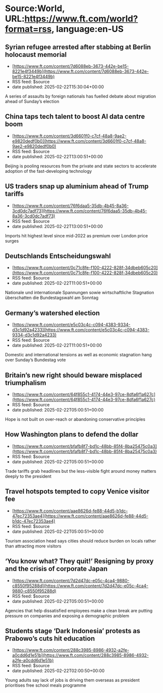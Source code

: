 # Source:World, URL:https://www.ft.com/world?format=rss, language:en-US

## Syrian refugee arrested after stabbing at Berlin holocaust memorial
 - [https://www.ft.com/content/7d6088eb-3673-442e-be15-8221e4f3449b](https://www.ft.com/content/7d6088eb-3673-442e-be15-8221e4f3449b)
 - RSS feed: $source
 - date published: 2025-02-22T15:30:04+00:00

A series of assaults by foreign nationals has fuelled debate about migration ahead of Sunday’s election

## China taps tech talent to boost AI data centre boom
 - [https://www.ft.com/content/3d6601f0-c7cf-48a8-9ae2-e9820dedf0b0](https://www.ft.com/content/3d6601f0-c7cf-48a8-9ae2-e9820dedf0b0)
 - RSS feed: $source
 - date published: 2025-02-22T13:00:51+00:00

Beijing is pooling resources from the private and state sectors to accelerate adoption of the fast-developing technology

## US traders snap up aluminium ahead of Trump tariffs
 - [https://www.ft.com/content/76f6daa5-35db-4b45-8a36-3cd0dc7adf73](https://www.ft.com/content/76f6daa5-35db-4b45-8a36-3cd0dc7adf73)
 - RSS feed: $source
 - date published: 2025-02-22T13:00:51+00:00

Imports hit highest level since mid-2022 as premium over London price surges

## Deutschlands Entscheidungswahl
 - [https://www.ft.com/content/0c71c8fe-f100-4222-828f-34dbeb605c20](https://www.ft.com/content/0c71c8fe-f100-4222-828f-34dbeb605c20)
 - RSS feed: $source
 - date published: 2025-02-22T11:00:51+00:00

Nationale und internationale Spannungen sowie wirtschaftliche Stagnation überschatten die Bundestagswahl am Sonntag

## Germany’s watershed election
 - [https://www.ft.com/content/e5c03c4c-c094-4383-9334-d3c1d92a4233](https://www.ft.com/content/e5c03c4c-c094-4383-9334-d3c1d92a4233)
 - RSS feed: $source
 - date published: 2025-02-22T11:00:51+00:00

Domestic and international tensions as well as economic stagnation hang over Sunday’s Bundestag vote

## Britain’s new right should beware misplaced triumphalism
 - [https://www.ft.com/content/64f855c1-4174-44e3-97ce-8dfa6f1a627c](https://www.ft.com/content/64f855c1-4174-44e3-97ce-8dfa6f1a627c)
 - RSS feed: $source
 - date published: 2025-02-22T05:00:51+00:00

Hope is not built on over-reach or abandoning conservative principles

## How Washington plans to defend the dollar
 - [https://www.ft.com/content/bfafb8f7-bd1c-48bb-85f4-8ba25475c0a3](https://www.ft.com/content/bfafb8f7-bd1c-48bb-85f4-8ba25475c0a3)
 - RSS feed: $source
 - date published: 2025-02-22T05:00:51+00:00

Trade tariffs grab headlines but the less-visible fight around money matters deeply to the president

## Travel hotspots tempted to copy Venice visitor fee
 - [https://www.ft.com/content/aae8626d-fe88-44d5-b1dc-47ec72353ae4](https://www.ft.com/content/aae8626d-fe88-44d5-b1dc-47ec72353ae4)
 - RSS feed: $source
 - date published: 2025-02-22T05:00:51+00:00

Tourism association head says cities should reduce burden on locals rather than attracting more visitors

## ‘You know what? They quit!’ Resigning by proxy and the crisis of corporate Japan
 - [https://www.ft.com/content/7d2d47dc-e05c-4ca4-9880-c8550f95288d](https://www.ft.com/content/7d2d47dc-e05c-4ca4-9880-c8550f95288d)
 - RSS feed: $source
 - date published: 2025-02-22T05:00:51+00:00

Agencies that help dissatisfied employees make a clean break are putting pressure on companies and exposing a demographic problem

## Students stage ‘Dark Indonesia’ protests as Prabowo’s cuts hit education
 - [https://www.ft.com/content/288c3985-8986-4932-a2fe-a0cdd6d1e51b](https://www.ft.com/content/288c3985-8986-4932-a2fe-a0cdd6d1e51b)
 - RSS feed: $source
 - date published: 2025-02-22T02:00:50+00:00

Young adults say lack of jobs is driving them overseas as president prioritises free school meals programme

